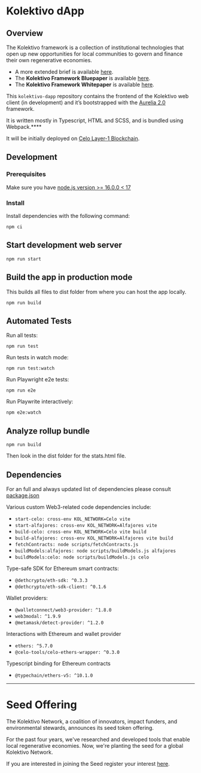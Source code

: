 # Kolektivo dApp

## Overview

The Kolektivo framework is a collection of institutional technologies that open up new opportunities for local communities to govern and finance their own regenerative economies.

- A more extended brief is available [here](https://github.com/Kolektivo?view_as=public).
- The **Kolektivo Framework Bluepaper** is available [here](https://assets.website-files.com/5fcaa3a6fcb269f7778d1f87/6319a99a8861af08a497e3a9_Kolektivo%20Bluepaper.pdf).
- The **Kolektivo Framework Whitepaper** is available [here](https://github.com/Curve-Labs/Kolektivo/blob/main/The%20Kolektivo%20Framework%20Whitepaper%20v.3.pdf).

This `kolektivo-dapp` repository contains the frontend of the Kolektivo web client (in development) and it’s bootstrapped with the [Aurelia 2.0](https://github.com/aurelia/new) framework.

It is written mostly in Typescript, HTML and SCSS, and is bundled using Webpack.****

It will be initially deployed on [Celo Layer-1 Blockchain](https://celo.org/).

## Development

### Prerequisites

Make sure you have [node.js version >= 16.0.0 < 17](https://nodejs.org/en/)

### Install

Install dependencies with the following command:

`npm ci`

## **Start development web server**

`npm run start`

## ****Build the app in production mode****

This builds all files to dist folder from where you can host the app locally. 

`npm run build`

## Automated Tests

Run all tests:

`npm run test`

Run tests in watch mode:

`npm run test:watch`

Run Playwright e2e tests:

`npm run e2e`

Run Playwrite interactively:

`npm e2e:watch`

## Analyze rollup bundle

`npm run build`

Then look in the dist folder for the stats.html file.

## Dependencies

For an full and always updated list of dependencies please consult [package.json](https://github.com/Kolektivo/kolektivo-dapp/blob/development/package.json)

Various custom Web3-related code dependencies include:

- `start-celo: cross-env KOL_NETWORK=Celo vite`
- `start-alfajores: cross-env KOL_NETWORK=Alfajores vite`
- `build-celo: cross-env KOL_NETWORK=Celo vite build`
- `build-alfajores: cross-env KOL_NETWORK=Alfajores vite build`
- `fetchContracts: node scripts/fetchContracts.js`
- `buildModels:alfajores: node scripts/buildModels.js alfajores`
- `buildModels:celo: node scripts/buildModels.js celo`

Type-safe SDK for Ethereum smart contracts:

- `@dethcrypto/eth-sdk: ^0.3.3`
- `@dethcrypto/eth-sdk-client: ^0.1.6`

Wallet providers: 

- `@walletconnect/web3-provider: ^1.8.0`
- `web3modal: ^1.9.9`
- `@metamask/detect-provider: ^1.2.0`

Interactions with Ethereum and wallet provider

- `ethers: ^5.7.0`
- `@celo-tools/celo-ethers-wrapper: ^0.3.0`

Typescript binding for Ethereum contracts

- `@typechain/ethers-v5: ^10.1.0`


---


# **Seed Offering**

The Kolektivo Network, a coalition of innovators, impact funders, and environmental stewards, announces its seed token offering. 

For the past four years, we've researched and developed tools that enable local regenerative economies. Now, we're planting the seed for a global Kolektivo Network.

If you are interested in joining the Seed register your interest [here](https://kolektivo.typeform.com/kolektivoseed).